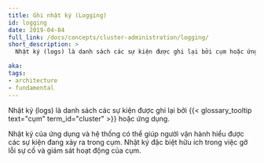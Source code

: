 ```yaml
---
title: Ghi nhật ký (Logging)
id: logging
date: 2019-04-04
full_link: /docs/concepts/cluster-administration/logging/
short_description: >
  Nhật ký (logs) là danh sách các sự kiện được ghi lại bởi cụm hoặc ứng dụng.

aka: 
tags:
- architecture
- fundamental
---
```

 Nhật ký (logs) là danh sách các sự kiện được ghi lại bởi {{< glossary_tooltip text="cụm" term_id="cluster" >}} hoặc ứng dụng.

<!--more--> 

Nhật ký của ứng dụng và hệ thống có thể giúp người vận hành hiểu được các sự kiện đang xảy ra trong cụm. Nhật ký đặc biệt hữu ích trong việc gỡ lỗi sự cố và giám sát hoạt động của cụm. 
